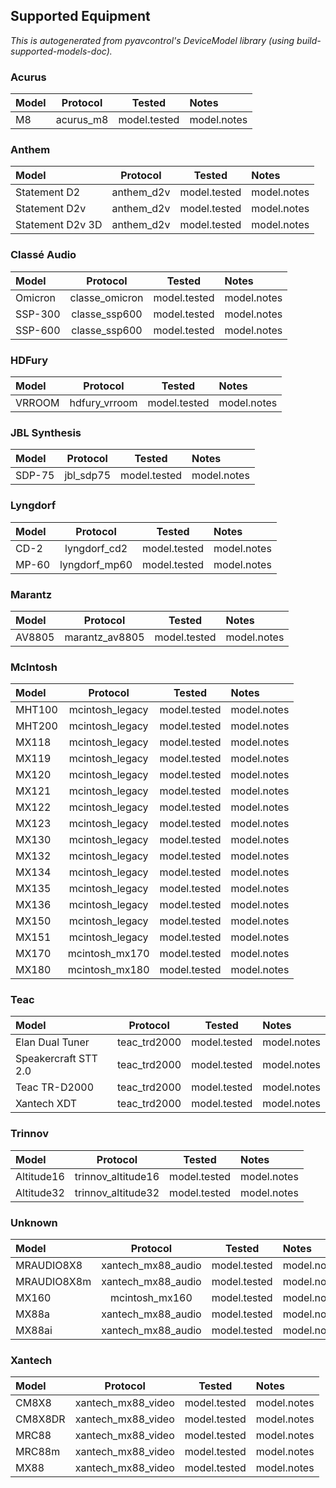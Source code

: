 
## Supported Equipment

*This is autogenerated from pyavcontrol's DeviceModel library (using build-supported-models-doc).*


### Acurus

| Model             | Protocol           |  Tested | Notes             |
| :---------------- | :----------------: | :-----: | :---------------- |
| M8 | acurus_m8 | model.tested | model.notes |

### Anthem

| Model             | Protocol           |  Tested | Notes             |
| :---------------- | :----------------: | :-----: | :---------------- |
| Statement D2 | anthem_d2v | model.tested | model.notes |
| Statement D2v | anthem_d2v | model.tested | model.notes |
| Statement D2v 3D | anthem_d2v | model.tested | model.notes |

### Classé Audio

| Model             | Protocol           |  Tested | Notes             |
| :---------------- | :----------------: | :-----: | :---------------- |
| Omicron | classe_omicron | model.tested | model.notes |
| SSP-300 | classe_ssp600 | model.tested | model.notes |
| SSP-600 | classe_ssp600 | model.tested | model.notes |

### HDFury

| Model             | Protocol           |  Tested | Notes             |
| :---------------- | :----------------: | :-----: | :---------------- |
| VRROOM | hdfury_vrroom | model.tested | model.notes |

### JBL Synthesis

| Model             | Protocol           |  Tested | Notes             |
| :---------------- | :----------------: | :-----: | :---------------- |
| SDP-75 | jbl_sdp75 | model.tested | model.notes |

### Lyngdorf

| Model             | Protocol           |  Tested | Notes             |
| :---------------- | :----------------: | :-----: | :---------------- |
| CD-2 | lyngdorf_cd2 | model.tested | model.notes |
| MP-60 | lyngdorf_mp60 | model.tested | model.notes |

### Marantz

| Model             | Protocol           |  Tested | Notes             |
| :---------------- | :----------------: | :-----: | :---------------- |
| AV8805 | marantz_av8805 | model.tested | model.notes |

### McIntosh

| Model             | Protocol           |  Tested | Notes             |
| :---------------- | :----------------: | :-----: | :---------------- |
| MHT100 | mcintosh_legacy | model.tested | model.notes |
| MHT200 | mcintosh_legacy | model.tested | model.notes |
| MX118 | mcintosh_legacy | model.tested | model.notes |
| MX119 | mcintosh_legacy | model.tested | model.notes |
| MX120 | mcintosh_legacy | model.tested | model.notes |
| MX121 | mcintosh_legacy | model.tested | model.notes |
| MX122 | mcintosh_legacy | model.tested | model.notes |
| MX123 | mcintosh_legacy | model.tested | model.notes |
| MX130 | mcintosh_legacy | model.tested | model.notes |
| MX132 | mcintosh_legacy | model.tested | model.notes |
| MX134 | mcintosh_legacy | model.tested | model.notes |
| MX135 | mcintosh_legacy | model.tested | model.notes |
| MX136 | mcintosh_legacy | model.tested | model.notes |
| MX150 | mcintosh_legacy | model.tested | model.notes |
| MX151 | mcintosh_legacy | model.tested | model.notes |
| MX170 | mcintosh_mx170 | model.tested | model.notes |
| MX180 | mcintosh_mx180 | model.tested | model.notes |

### Teac

| Model             | Protocol           |  Tested | Notes             |
| :---------------- | :----------------: | :-----: | :---------------- |
| Elan Dual Tuner | teac_trd2000 | model.tested | model.notes |
| Speakercraft STT 2.0 | teac_trd2000 | model.tested | model.notes |
| Teac TR-D2000 | teac_trd2000 | model.tested | model.notes |
| Xantech XDT | teac_trd2000 | model.tested | model.notes |

### Trinnov

| Model             | Protocol           |  Tested | Notes             |
| :---------------- | :----------------: | :-----: | :---------------- |
| Altitude16 | trinnov_altitude16 | model.tested | model.notes |
| Altitude32 | trinnov_altitude32 | model.tested | model.notes |

### Unknown

| Model             | Protocol           |  Tested | Notes             |
| :---------------- | :----------------: | :-----: | :---------------- |
| MRAUDIO8X8 | xantech_mx88_audio | model.tested | model.notes |
| MRAUDIO8X8m | xantech_mx88_audio | model.tested | model.notes |
| MX160 | mcintosh_mx160 | model.tested | model.notes |
| MX88a | xantech_mx88_audio | model.tested | model.notes |
| MX88ai | xantech_mx88_audio | model.tested | model.notes |

### Xantech

| Model             | Protocol           |  Tested | Notes             |
| :---------------- | :----------------: | :-----: | :---------------- |
| CM8X8 | xantech_mx88_video | model.tested | model.notes |
| CM8X8DR | xantech_mx88_video | model.tested | model.notes |
| MRC88 | xantech_mx88_video | model.tested | model.notes |
| MRC88m | xantech_mx88_video | model.tested | model.notes |
| MX88 | xantech_mx88_video | model.tested | model.notes |

